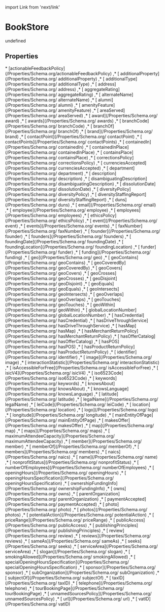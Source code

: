 import Link from 'next/link'
# BookStore

undefined

## Properties

<Grid>
* [actionableFeedbackPolicy](/Properties/Schema.org/actionableFeedbackPolicy)
,* [ additionalProperty](/Properties/Schema.org/ additionalProperty)
,* [ additionalType](/Properties/Schema.org/ additionalType)
,* [ address](/Properties/Schema.org/ address)
,* [ aggregateRating](/Properties/Schema.org/ aggregateRating)
,* [ alternateName](/Properties/Schema.org/ alternateName)
,* [ alumni](/Properties/Schema.org/ alumni)
,* [ amenityFeature](/Properties/Schema.org/ amenityFeature)
,* [ areaServed](/Properties/Schema.org/ areaServed)
,* [ award](/Properties/Schema.org/ award)
,* [ awards](/Properties/Schema.org/ awards)
,* [ branchCode](/Properties/Schema.org/ branchCode)
,* [ branchOf](/Properties/Schema.org/ branchOf)
,* [ brand](/Properties/Schema.org/ brand)
,* [ contactPoint](/Properties/Schema.org/ contactPoint)
,* [ contactPoints](/Properties/Schema.org/ contactPoints)
,* [ containedIn](/Properties/Schema.org/ containedIn)
,* [ containedInPlace](/Properties/Schema.org/ containedInPlace)
,* [ containsPlace](/Properties/Schema.org/ containsPlace)
,* [ correctionsPolicy](/Properties/Schema.org/ correctionsPolicy)
,* [ currenciesAccepted](/Properties/Schema.org/ currenciesAccepted)
,* [ department](/Properties/Schema.org/ department)
,* [ description](/Properties/Schema.org/ description)
,* [ disambiguatingDescription](/Properties/Schema.org/ disambiguatingDescription)
,* [ dissolutionDate](/Properties/Schema.org/ dissolutionDate)
,* [ diversityPolicy](/Properties/Schema.org/ diversityPolicy)
,* [ diversityStaffingReport](/Properties/Schema.org/ diversityStaffingReport)
,* [ duns](/Properties/Schema.org/ duns)
,* [ email](/Properties/Schema.org/ email)
,* [ employee](/Properties/Schema.org/ employee)
,* [ employees](/Properties/Schema.org/ employees)
,* [ ethicsPolicy](/Properties/Schema.org/ ethicsPolicy)
,* [ event](/Properties/Schema.org/ event)
,* [ events](/Properties/Schema.org/ events)
,* [ faxNumber](/Properties/Schema.org/ faxNumber)
,* [ founder](/Properties/Schema.org/ founder)
,* [ founders](/Properties/Schema.org/ founders)
,* [ foundingDate](/Properties/Schema.org/ foundingDate)
,* [ foundingLocation](/Properties/Schema.org/ foundingLocation)
,* [ funder](/Properties/Schema.org/ funder)
,* [ funding](/Properties/Schema.org/ funding)
,* [ geo](/Properties/Schema.org/ geo)
,* [ geoContains](/Properties/Schema.org/ geoContains)
,* [ geoCoveredBy](/Properties/Schema.org/ geoCoveredBy)
,* [ geoCovers](/Properties/Schema.org/ geoCovers)
,* [ geoCrosses](/Properties/Schema.org/ geoCrosses)
,* [ geoDisjoint](/Properties/Schema.org/ geoDisjoint)
,* [ geoEquals](/Properties/Schema.org/ geoEquals)
,* [ geoIntersects](/Properties/Schema.org/ geoIntersects)
,* [ geoOverlaps](/Properties/Schema.org/ geoOverlaps)
,* [ geoTouches](/Properties/Schema.org/ geoTouches)
,* [ geoWithin](/Properties/Schema.org/ geoWithin)
,* [ globalLocationNumber](/Properties/Schema.org/ globalLocationNumber)
,* [ hasCredential](/Properties/Schema.org/ hasCredential)
,* [ hasDriveThroughService](/Properties/Schema.org/ hasDriveThroughService)
,* [ hasMap](/Properties/Schema.org/ hasMap)
,* [ hasMerchantReturnPolicy](/Properties/Schema.org/ hasMerchantReturnPolicy)
,* [ hasOfferCatalog](/Properties/Schema.org/ hasOfferCatalog)
,* [ hasPOS](/Properties/Schema.org/ hasPOS)
,* [ hasProductReturnPolicy](/Properties/Schema.org/ hasProductReturnPolicy)
,* [ identifier](/Properties/Schema.org/ identifier)
,* [ image](/Properties/Schema.org/ image)
,* [ interactionStatistic](/Properties/Schema.org/ interactionStatistic)
,* [ isAccessibleForFree](/Properties/Schema.org/ isAccessibleForFree)
,* [ isicV4](/Properties/Schema.org/ isicV4)
,* [ iso6523Code](/Properties/Schema.org/ iso6523Code)
,* [ keywords](/Properties/Schema.org/ keywords)
,* [ knowsAbout](/Properties/Schema.org/ knowsAbout)
,* [ knowsLanguage](/Properties/Schema.org/ knowsLanguage)
,* [ latitude](/Properties/Schema.org/ latitude)
,* [ legalName](/Properties/Schema.org/ legalName)
,* [ leiCode](/Properties/Schema.org/ leiCode)
,* [ location](/Properties/Schema.org/ location)
,* [ logo](/Properties/Schema.org/ logo)
,* [ longitude](/Properties/Schema.org/ longitude)
,* [ mainEntityOfPage](/Properties/Schema.org/ mainEntityOfPage)
,* [ makesOffer](/Properties/Schema.org/ makesOffer)
,* [ map](/Properties/Schema.org/ map)
,* [ maps](/Properties/Schema.org/ maps)
,* [ maximumAttendeeCapacity](/Properties/Schema.org/ maximumAttendeeCapacity)
,* [ member](/Properties/Schema.org/ member)
,* [ memberOf](/Properties/Schema.org/ memberOf)
,* [ members](/Properties/Schema.org/ members)
,* [ naics](/Properties/Schema.org/ naics)
,* [ name](/Properties/Schema.org/ name)
,* [ nonprofitStatus](/Properties/Schema.org/ nonprofitStatus)
,* [ numberOfEmployees](/Properties/Schema.org/ numberOfEmployees)
,* [ openingHours](/Properties/Schema.org/ openingHours)
,* [ openingHoursSpecification](/Properties/Schema.org/ openingHoursSpecification)
,* [ ownershipFundingInfo](/Properties/Schema.org/ ownershipFundingInfo)
,* [ owns](/Properties/Schema.org/ owns)
,* [ parentOrganization](/Properties/Schema.org/ parentOrganization)
,* [ paymentAccepted](/Properties/Schema.org/ paymentAccepted)
,* [ photo](/Properties/Schema.org/ photo)
,* [ photos](/Properties/Schema.org/ photos)
,* [ potentialAction](/Properties/Schema.org/ potentialAction)
,* [ priceRange](/Properties/Schema.org/ priceRange)
,* [ publicAccess](/Properties/Schema.org/ publicAccess)
,* [ publishingPrinciples](/Properties/Schema.org/ publishingPrinciples)
,* [ review](/Properties/Schema.org/ review)
,* [ reviews](/Properties/Schema.org/ reviews)
,* [ sameAs](/Properties/Schema.org/ sameAs)
,* [ seeks](/Properties/Schema.org/ seeks)
,* [ serviceArea](/Properties/Schema.org/ serviceArea)
,* [ slogan](/Properties/Schema.org/ slogan)
,* [ smokingAllowed](/Properties/Schema.org/ smokingAllowed)
,* [ specialOpeningHoursSpecification](/Properties/Schema.org/ specialOpeningHoursSpecification)
,* [ sponsor](/Properties/Schema.org/ sponsor)
,* [ subOrganization](/Properties/Schema.org/ subOrganization)
,* [ subjectOf](/Properties/Schema.org/ subjectOf)
,* [ taxID](/Properties/Schema.org/ taxID)
,* [ telephone](/Properties/Schema.org/ telephone)
,* [ tourBookingPage](/Properties/Schema.org/ tourBookingPage)
,* [ unnamedSourcesPolicy](/Properties/Schema.org/ unnamedSourcesPolicy)
,* [ url](/Properties/Schema.org/ url)
,* [ vatID](/Properties/Schema.org/ vatID)

</Grid>

